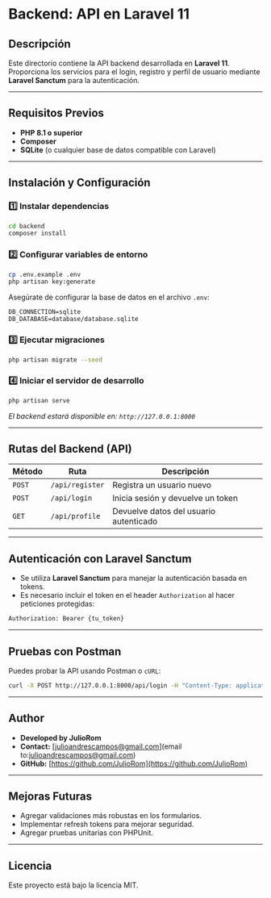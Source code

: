 # Backend: API en Laravel 11

## Descripción
Este directorio contiene la API backend desarrollada en **Laravel 11**. Proporciona los servicios para el login, registro y perfil de usuario mediante **Laravel Sanctum** para la autenticación.

---

## **Requisitos Previos**
- **PHP 8.1 o superior**
- **Composer**
- **SQLite** (o cualquier base de datos compatible con Laravel)

---

## **Instalación y Configuración**
### 1️⃣ Instalar dependencias
```sh
cd backend
composer install
```

### 2️⃣ Configurar variables de entorno
```sh
cp .env.example .env
php artisan key:generate
```
Asegúrate de configurar la base de datos en el archivo `.env`:
```env
DB_CONNECTION=sqlite
DB_DATABASE=database/database.sqlite
```

### 3️⃣ Ejecutar migraciones
```sh
php artisan migrate --seed
```

### 4️⃣ Iniciar el servidor de desarrollo
```sh
php artisan serve
```
_El backend estará disponible en: `http://127.0.0.1:8000`_

---

## **Rutas del Backend (API)**
| Método | Ruta | Descripción |
|---------|------|-------------|
| `POST`  | `/api/register` | Registra un usuario nuevo |
| `POST`  | `/api/login` | Inicia sesión y devuelve un token |
| `GET`   | `/api/profile` | Devuelve datos del usuario autenticado |

---

## **Autenticación con Laravel Sanctum**
- Se utiliza **Laravel Sanctum** para manejar la autenticación basada en tokens.
- Es necesario incluir el token en el header `Authorization` al hacer peticiones protegidas:
```sh
Authorization: Bearer {tu_token}
```

---

## **Pruebas con Postman**
Puedes probar la API usando Postman o `cURL`:
```sh
curl -X POST http://127.0.0.1:8000/api/login -H "Content-Type: application/json" -d '{"email":"test@example.com", "password":"123456"}'
```

---

## Author

- **Developed by JulioRom**
- **Contact:** [julioandrescampos@gmail.com](email to:julioandrescampos@gmail.com)
- **GitHub:** [https://github.com/JulioRom](https://github.com/JulioRom)

---

## **Mejoras Futuras**
- Agregar validaciones más robustas en los formularios.
- Implementar refresh tokens para mejorar seguridad.
- Agregar pruebas unitarias con PHPUnit.

---

## **Licencia**
Este proyecto está bajo la licencia MIT.
